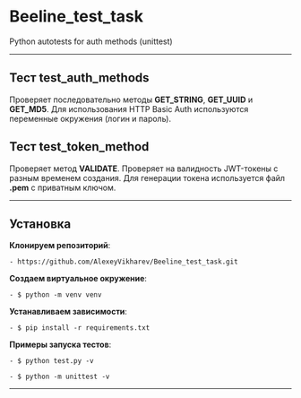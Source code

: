 # Beeline_test_task
Python autotests for auth methods (unittest)

---

## Тест test_auth_methods 
Проверяет последовательно методы **GET_STRING**, **GET_UUID** и **GET_MD5**. 
Для использования HTTP Basic Auth используются переменные окружения (логин и пароль).

## Тест test_token_method 
Проверяет метод **VALIDATE**. 
Проверяет на валидность JWT-токены с разным временем создания.
Для генерации токена используется файл **.pem** с приватным ключом.

---
## Установка
**Клонируем репозиторий**: 

`- https://github.com/AlexeyVikharev/Beeline_test_task.git` 

**Создаем виртуальное окружение**: 

`- $ python -m venv venv` 

**Устанавливаем зависимости**: 

`- $ pip install -r requirements.txt` 

**Примеры запуска тестов**: 

`- $ python test.py -v` 

`- $ python -m unittest -v` 

---